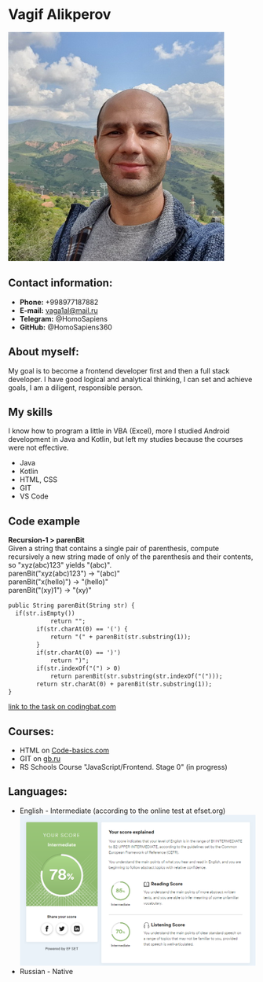# Vagif Alikperov
![my photo](myphoto.jpg)

## Contact information:
+ **Phone:** +998977187882
+ **E-mail:** vaga1al@mail.ru
+ **Telegram:** @HomoSapiens
+ **GitHub:** @HomoSapiens360

## About myself:

My goal is to become a frontend developer first and then 
a full stack developer. I have good logical and analytical thinking, I can set and achieve goals, I am a diligent, responsible person.

## My skills
I know how to program a little in VBA (Excel), more
I studied Android development in Java and Kotlin, but left my studies because the courses were not effective.  
* Java
* Kotlin
* HTML, CSS
* GIT
* VS Code

## Code example

**Recursion-1 > parenBit**   
Given a string that contains a single pair of parenthesis, compute recursively a new string made of only of the parenthesis and their contents, so "xyz(abc)123" yields "(abc)".   
parenBit("xyz(abc)123") → "(abc)"   
parenBit("x(hello)") → "(hello)"   
parenBit("(xy)1") → "(xy)"   
```
public String parenBit(String str) {
  if(str.isEmpty())
            return "";
        if(str.charAt(0) == '(') {
            return "(" + parenBit(str.substring(1));
        }
        if(str.charAt(0) == ')')
            return ")";
        if(str.indexOf("(") > 0)
            return parenBit(str.substring(str.indexOf("(")));
        return str.charAt(0) + parenBit(str.substring(1));
}
```
[link to the task on codingbat.com](https://codingbat.com/prob/p137918)
## Courses:

* HTML on [Code-basics.com](https://code-basics.com/ru)
* GIT on [gb.ru](https://gb.ru/)
* RS Schools Course "JavaScript/Frontend. Stage 0" (in progress)

## Languages:
* English - Intermediate (according to the online test at efset.org)   
![certificate](/Efset_1.png)
* Russian - Native
